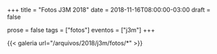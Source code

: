 +++
title = "Fotos J3M 2018"
date = 2018-11-16T08:00:00-03:00
draft = false

prose = false
tags = ["fotos"]
eventos = ["j3m"]
+++

{{< galeria url="/arquivos/2018/j3m/fotos/*" >}}
